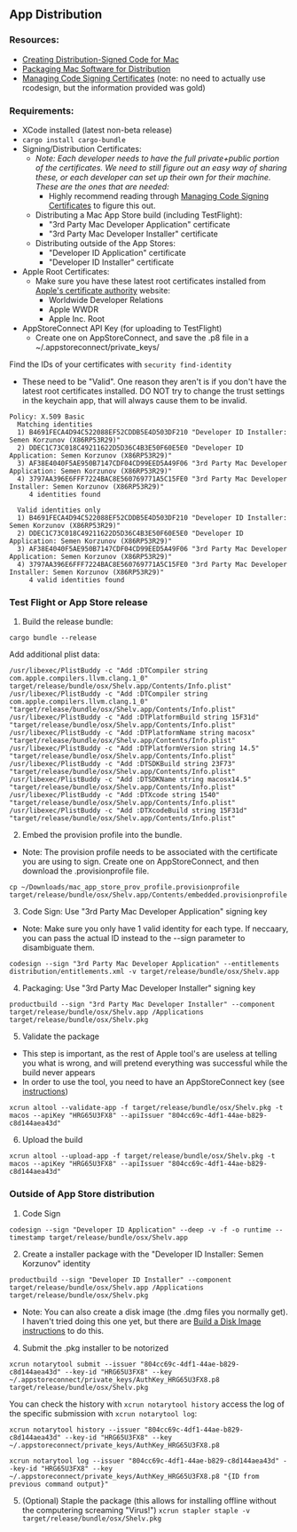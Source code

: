 ## App Distribution

### Resources:

- [Creating Distribution-Signed Code for Mac](https://developer.apple.com/forums/thread/701514#701514021)
- [Packaging Mac Software for Distribution](https://developer.apple.com/forums/thread/701581#701581021)
- [Managing Code Signing Certificates](https://gregoryszorc.com/docs/apple-codesign/main/apple_codesign_certificate_management.html#apple-codesign-certificate-management) (note: no need to actually use rcodesign, but the information provided was gold)

### Requirements:

- XCode installed (latest non-beta release)
- `cargo install cargo-bundle`
- Signing/Distribution Certificates:
  - _Note: Each developer needs to have the full private+public portion of the certificates. We need to still figure out an easy way of sharing these, or each developer can set up their own for their machine. These are the ones that are needed:_
    - Highly recommend reading through [Managing Code Signing Certificates](https://gregoryszorc.com/docs/apple-codesign/main/apple_codesign_certificate_management.html#apple-codesign-certificate-management) to figure this out.
  - Distributing a Mac App Store build (including TestFlight):
    - "3rd Party Mac Developer Application" certificate
    - "3rd Party Mac Developer Installer" certificate
  - Distributing outside of the App Stores:
    - "Developer ID Application" certificate
    - "Developer ID Installer" certificate
- Apple Root Certificates:
  - Make sure you have these latest root certificates installed from [Apple's certificate authority](https://www.apple.com/certificateauthority/) website:
    - Worldwide Developer Relations
    - Apple WWDR
    - Apple Inc. Root
- AppStoreConnect API Key (for uploading to TestFlight)
  - Create one on AppStoreConnect, and save the .p8 file in a ~/.appstoreconnect/private_keys/

Find the IDs of your certificates with `security find-identity`

- These need to be "Valid". One reason they aren't is if you don't have the latest root certificates installed. DO NOT try to change the trust settings in the keychain app, that will always cause them to be invalid.

```shell
Policy: X.509 Basic
  Matching identities
  1) B4691FECA4D94C522088EF52CDDB5E4D503DF210 "Developer ID Installer: Semen Korzunov (X86RP53R29)"
  2) DDEC1C73C018C49211622D5D36C4B3E50F60E5E0 "Developer ID Application: Semen Korzunov (X86RP53R29)"
  3) AF38E4040F5AE950B7147CDF04CD99EED5A49F06 "3rd Party Mac Developer Application: Semen Korzunov (X86RP53R29)"
  4) 3797AA396E6FFF7224BAC8E560769771A5C15FE0 "3rd Party Mac Developer Installer: Semen Korzunov (X86RP53R29)"
     4 identities found

  Valid identities only
  1) B4691FECA4D94C522088EF52CDDB5E4D503DF210 "Developer ID Installer: Semen Korzunov (X86RP53R29)"
  2) DDEC1C73C018C49211622D5D36C4B3E50F60E5E0 "Developer ID Application: Semen Korzunov (X86RP53R29)"
  3) AF38E4040F5AE950B7147CDF04CD99EED5A49F06 "3rd Party Mac Developer Application: Semen Korzunov (X86RP53R29)"
  4) 3797AA396E6FFF7224BAC8E560769771A5C15FE0 "3rd Party Mac Developer Installer: Semen Korzunov (X86RP53R29)"
     4 valid identities found
```

### Test Flight or App Store release

1. Build the release bundle:

```shell
cargo bundle --release
```

Add additional plist data:

```shell
/usr/libexec/PlistBuddy -c "Add :DTCompiler string com.apple.compilers.llvm.clang.1_0" target/release/bundle/osx/Shelv.app/Contents/Info.plist"
/usr/libexec/PlistBuddy -c "Add :DTCompiler string com.apple.compilers.llvm.clang.1_0" "target/release/bundle/osx/Shelv.app/Contents/Info.plist"
/usr/libexec/PlistBuddy -c "Add :DTPlatformBuild string 15F31d" "target/release/bundle/osx/Shelv.app/Contents/Info.plist"
/usr/libexec/PlistBuddy -c "Add :DTPlatformName string macosx" "target/release/bundle/osx/Shelv.app/Contents/Info.plist"
/usr/libexec/PlistBuddy -c "Add :DTPlatformVersion string 14.5" "target/release/bundle/osx/Shelv.app/Contents/Info.plist"
/usr/libexec/PlistBuddy -c "Add :DTSDKBuild string 23F73" "target/release/bundle/osx/Shelv.app/Contents/Info.plist"
/usr/libexec/PlistBuddy -c "Add :DTSDKName string macosx14.5" "target/release/bundle/osx/Shelv.app/Contents/Info.plist"
/usr/libexec/PlistBuddy -c "Add :DTXcode string 1540" "target/release/bundle/osx/Shelv.app/Contents/Info.plist"
/usr/libexec/PlistBuddy -c "Add :DTXcodeBuild string 15F31d" "target/release/bundle/osx/Shelv.app/Contents/Info.plist"
```

2. Embed the provision profile into the bundle.

- Note: The provision profile needs to be associated with the certificate you are using to sign. Create one on AppStoreConnect, and then download the .provisionprofile file.

```shell
cp ~/Downloads/mac_app_store_prov_profile.provisionprofile target/release/bundle/osx/Shelv.app/Contents/embedded.provisionprofile
```

3. Code Sign: Use "3rd Party Mac Developer Application" signing key

- Note: Make sure you only have 1 valid identity for each type. If neccaary, you can pass the actual ID instead to the --sign parameter to disambiguate them.

```shell
codesign --sign "3rd Party Mac Developer Application" --entitlements distribution/entitlements.xml -v target/release/bundle/osx/Shelv.app
```

4. Packaging: Use "3rd Party Mac Developer Installer" signing key

```shell
productbuild --sign "3rd Party Mac Developer Installer" --component target/release/bundle/osx/Shelv.app /Applications target/release/bundle/osx/Shelv.pkg
```

5. Validate the package

- This step is important, as the rest of Apple tool's are useless at telling you what is wrong, and will pretend everything was successful while the build never appears
- In order to use the tool, you need to have an AppStoreConnect key (see [instructions](https://gregoryszorc.com/docs/apple-codesign/main/apple_codesign_getting_started.html#obtaining-an-app-store-connect-api-key))

```shell
xcrun altool --validate-app -f target/release/bundle/osx/Shelv.pkg -t macos --apiKey "HRG65U3FX8" --apiIssuer "804cc69c-4df1-44ae-b829-c8d144aea43d"
```

6. Upload the build

```shell
xcrun altool --upload-app -f target/release/bundle/osx/Shelv.pkg -t macos --apiKey "HRG65U3FX8" --apiIssuer "804cc69c-4df1-44ae-b829-c8d144aea43d"
```

### Outside of App Store distribution

1. Code Sign

```shell
codesign --sign "Developer ID Application" --deep -v -f -o runtime --timestamp target/release/bundle/osx/Shelv.app
```

2. Create a installer package with the "Developer ID Installer: Semen Korzunov" identity

```shell
productbuild --sign "Developer ID Installer" --component target/release/bundle/osx/Shelv.app /Applications target/release/bundle/osx/Shelv.pkg
```

- Note: You can also create a disk image (the .dmg files you normally get). I haven't tried doing this one yet, but there are [Build a Disk Image instructions](https://developer.apple.com/forums/thread/701581#701581021) to do this.

4. Submit the .pkg installer to be notorized

```shell
xcrun notarytool submit --issuer "804cc69c-4df1-44ae-b829-c8d144aea43d" --key-id "HRG65U3FX8" --key ~/.appstoreconnect/private_keys/AuthKey_HRG65U3FX8.p8 target/release/bundle/osx/Shelv.pkg
```

You can check the history with `xcrun notarytool history` access the log of the specific submission with `xcrun notarytool log`:

```shell
xcrun notarytool history --issuer "804cc69c-4df1-44ae-b829-c8d144aea43d" --key-id "HRG65U3FX8" --key ~/.appstoreconnect/private_keys/AuthKey_HRG65U3FX8.p8

xcrun notarytool log --issuer "804cc69c-4df1-44ae-b829-c8d144aea43d" --key-id "HRG65U3FX8" --key ~/.appstoreconnect/private_keys/AuthKey_HRG65U3FX8.p8 "{ID from previous command output}"
```

5. (Optional) Staple the package (this allows for installing offline without the computering screaming "Virus!")
   `xcrun stapler staple -v target/release/bundle/osx/Shelv.pkg`
